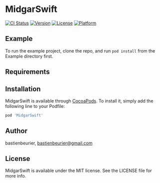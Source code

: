 # MidgarSwift

[![CI Status](https://img.shields.io/travis/bastienbeurier/MidgarSwift.svg?style=flat)](https://travis-ci.org/bastienbeurier/MidgarSwift)
[![Version](https://img.shields.io/cocoapods/v/MidgarSwift.svg?style=flat)](https://cocoapods.org/pods/MidgarSwift)
[![License](https://img.shields.io/cocoapods/l/MidgarSwift.svg?style=flat)](https://cocoapods.org/pods/MidgarSwift)
[![Platform](https://img.shields.io/cocoapods/p/MidgarSwift.svg?style=flat)](https://cocoapods.org/pods/MidgarSwift)

## Example

To run the example project, clone the repo, and run `pod install` from the Example directory first.

## Requirements

## Installation

MidgarSwift is available through [CocoaPods](https://cocoapods.org). To install
it, simply add the following line to your Podfile:

```ruby
pod 'MidgarSwift'
```

## Author

bastienbeurier, bastienbeurier@gmail.com

## License

MidgarSwift is available under the MIT license. See the LICENSE file for more info.
